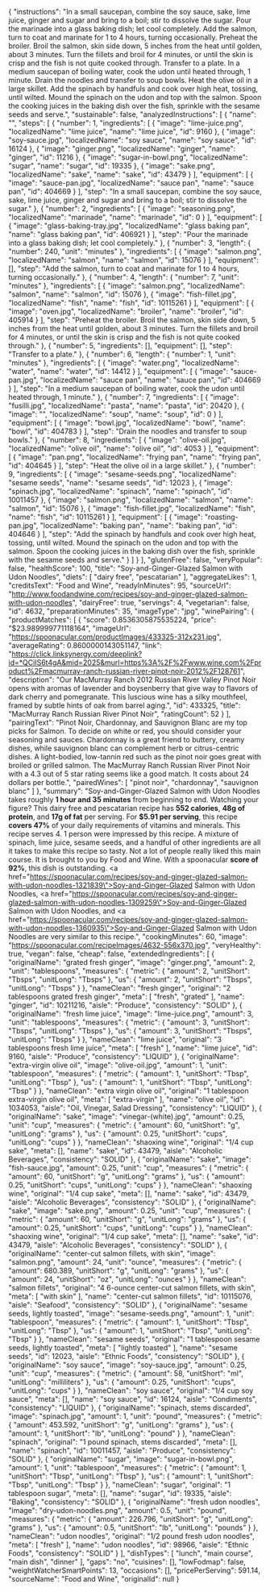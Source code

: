 {
  "instructions": "In a small saucepan, combine the soy sauce, sake, lime juice, ginger and sugar and bring to a boil; stir to dissolve the sugar. Pour the marinade into a glass baking dish; let cool completely. Add the salmon, turn to coat and marinate for 1 to 4 hours, turning occasionally.                                              Preheat the broiler. Broil the salmon, skin side down, 5 inches from the heat until golden, about 3 minutes. Turn the fillets and broil for 4 minutes, or until the skin is crisp and the fish is not quite cooked through. Transfer to a plate.                                              In a medium saucepan of boiling water, cook the udon until heated through, 1 minute. Drain the noodles and transfer to soup bowls.                                               Heat the olive oil in a large skillet. Add the spinach by handfuls and cook over high heat, tossing, until wilted. Mound the spinach on the udon and top with the salmon. Spoon the cooking juices in the baking dish over the fish, sprinkle with the sesame seeds and serve.",
  "sustainable": false,
  "analyzedInstructions": [
    {
      "name": "",
      "steps": [
        {
          "number": 1,
          "ingredients": [
            {
              "image": "lime-juice.png",
              "localizedName": "lime juice",
              "name": "lime juice",
              "id": 9160
            },
            {
              "image": "soy-sauce.jpg",
              "localizedName": "soy sauce",
              "name": "soy sauce",
              "id": 16124
            },
            {
              "image": "ginger.png",
              "localizedName": "ginger",
              "name": "ginger",
              "id": 11216
            },
            {
              "image": "sugar-in-bowl.png",
              "localizedName": "sugar",
              "name": "sugar",
              "id": 19335
            },
            {
              "image": "sake.png",
              "localizedName": "sake",
              "name": "sake",
              "id": 43479
            }
          ],
          "equipment": [
            {
              "image": "sauce-pan.jpg",
              "localizedName": "sauce pan",
              "name": "sauce pan",
              "id": 404669
            }
          ],
          "step": "In a small saucepan, combine the soy sauce, sake, lime juice, ginger and sugar and bring to a boil; stir to dissolve the sugar."
        },
        {
          "number": 2,
          "ingredients": [
            {
              "image": "seasoning.png",
              "localizedName": "marinade",
              "name": "marinade",
              "id": 0
            }
          ],
          "equipment": [
            {
              "image": "glass-baking-tray.jpg",
              "localizedName": "glass baking pan",
              "name": "glass baking pan",
              "id": 406921
            }
          ],
          "step": "Pour the marinade into a glass baking dish; let cool completely."
        },
        {
          "number": 3,
          "length": {
            "number": 240,
            "unit": "minutes"
          },
          "ingredients": [
            {
              "image": "salmon.png",
              "localizedName": "salmon",
              "name": "salmon",
              "id": 15076
            }
          ],
          "equipment": [],
          "step": "Add the salmon, turn to coat and marinate for 1 to 4 hours, turning occasionally."
        },
        {
          "number": 4,
          "length": {
            "number": 7,
            "unit": "minutes"
          },
          "ingredients": [
            {
              "image": "salmon.png",
              "localizedName": "salmon",
              "name": "salmon",
              "id": 15076
            },
            {
              "image": "fish-fillet.jpg",
              "localizedName": "fish",
              "name": "fish",
              "id": 10115261
            }
          ],
          "equipment": [
            {
              "image": "oven.jpg",
              "localizedName": "broiler",
              "name": "broiler",
              "id": 405914
            }
          ],
          "step": "Preheat the broiler. Broil the salmon, skin side down, 5 inches from the heat until golden, about 3 minutes. Turn the fillets and broil for 4 minutes, or until the skin is crisp and the fish is not quite cooked through."
        },
        {
          "number": 5,
          "ingredients": [],
          "equipment": [],
          "step": "Transfer to a plate."
        },
        {
          "number": 6,
          "length": {
            "number": 1,
            "unit": "minutes"
          },
          "ingredients": [
            {
              "image": "water.png",
              "localizedName": "water",
              "name": "water",
              "id": 14412
            }
          ],
          "equipment": [
            {
              "image": "sauce-pan.jpg",
              "localizedName": "sauce pan",
              "name": "sauce pan",
              "id": 404669
            }
          ],
          "step": "In a medium saucepan of boiling water, cook the udon until heated through, 1 minute."
        },
        {
          "number": 7,
          "ingredients": [
            {
              "image": "fusilli.jpg",
              "localizedName": "pasta",
              "name": "pasta",
              "id": 20420
            },
            {
              "image": "",
              "localizedName": "soup",
              "name": "soup",
              "id": 0
            }
          ],
          "equipment": [
            {
              "image": "bowl.jpg",
              "localizedName": "bowl",
              "name": "bowl",
              "id": 404783
            }
          ],
          "step": "Drain the noodles and transfer to soup bowls."
        },
        {
          "number": 8,
          "ingredients": [
            {
              "image": "olive-oil.jpg",
              "localizedName": "olive oil",
              "name": "olive oil",
              "id": 4053
            }
          ],
          "equipment": [
            {
              "image": "pan.png",
              "localizedName": "frying pan",
              "name": "frying pan",
              "id": 404645
            }
          ],
          "step": "Heat the olive oil in a large skillet."
        },
        {
          "number": 9,
          "ingredients": [
            {
              "image": "sesame-seeds.png",
              "localizedName": "sesame seeds",
              "name": "sesame seeds",
              "id": 12023
            },
            {
              "image": "spinach.jpg",
              "localizedName": "spinach",
              "name": "spinach",
              "id": 10011457
            },
            {
              "image": "salmon.png",
              "localizedName": "salmon",
              "name": "salmon",
              "id": 15076
            },
            {
              "image": "fish-fillet.jpg",
              "localizedName": "fish",
              "name": "fish",
              "id": 10115261
            }
          ],
          "equipment": [
            {
              "image": "roasting-pan.jpg",
              "localizedName": "baking pan",
              "name": "baking pan",
              "id": 404646
            }
          ],
          "step": "Add the spinach by handfuls and cook over high heat, tossing, until wilted. Mound the spinach on the udon and top with the salmon. Spoon the cooking juices in the baking dish over the fish, sprinkle with the sesame seeds and serve."
        }
      ]
    }
  ],
  "glutenFree": false,
  "veryPopular": false,
  "healthScore": 100,
  "title": "Soy-and-Ginger-Glazed Salmon with Udon Noodles",
  "diets": [
    "dairy free",
    "pescatarian"
  ],
  "aggregateLikes": 1,
  "creditsText": "Food and Wine",
  "readyInMinutes": 95,
  "sourceUrl": "http://www.foodandwine.com/recipes/soy-and-ginger-glazed-salmon-with-udon-noodles",
  "dairyFree": true,
  "servings": 4,
  "vegetarian": false,
  "id": 4632,
  "preparationMinutes": 35,
  "imageType": "jpg",
  "winePairing": {
    "productMatches": [
      {
        "score": 0.8536305875535224,
        "price": "$23.989999771118164",
        "imageUrl": "https://spoonacular.com/productImages/433325-312x231.jpg",
        "averageRating": 0.8600000143051147,
        "link": "https://click.linksynergy.com/deeplink?id=*QCiIS6t4gA&mid=2025&murl=https%3A%2F%2Fwww.wine.com%2Fproduct%2Fmacmurray-ranch-russian-river-pinot-noir-2012%2F128761",
        "description": "Our MacMurray Ranch 2012 Russian River Valley Pinot Noir opens with aromas of lavender and boysenberry that give way to flavors of dark cherry and pomegranate. This luscious wine has a silky mouthfeel, framed by subtle hints of oak from barrel aging.",
        "id": 433325,
        "title": "MacMurray Ranch Russian River Pinot Noir",
        "ratingCount": 52
      }
    ],
    "pairingText": "Pinot Noir, Chardonnay, and Sauvignon Blanc are my top picks for Salmon. To decide on white or red, you should consider your seasoning and sauces. Chardonnay is a great friend to buttery, creamy dishes, while sauvignon blanc can complement herb or citrus-centric dishes. A light-bodied, low-tannin red such as the pinot noir goes great with broiled or grilled salmon. The MacMurray Ranch Russian River Pinot Noir with a 4.3 out of 5 star rating seems like a good match. It costs about 24 dollars per bottle.",
    "pairedWines": [
      "pinot noir",
      "chardonnay",
      "sauvignon blanc"
    ]
  },
  "summary": "Soy-and-Ginger-Glazed Salmon with Udon Noodles takes roughly <b>1 hour and 35 minutes</b> from beginning to end. Watching your figure? This dairy free and pescatarian recipe has <b>552 calories</b>, <b>48g of protein</b>, and <b>17g of fat</b> per serving. For <b>$5.91 per serving</b>, this recipe <b>covers 47%</b> of your daily requirements of vitamins and minerals. This recipe serves 4. 1 person were impressed by this recipe. A mixture of spinach, lime juice, sesame seeds, and a handful of other ingredients are all it takes to make this recipe so tasty. Not a lot of people really liked this main course. It is brought to you by Food and Wine. With a spoonacular <b>score of 92%</b>, this dish is outstanding. <a href=\"https://spoonacular.com/recipes/soy-and-ginger-glazed-salmon-with-udon-noodles-1321839\">Soy-and-Ginger-Glazed Salmon with Udon Noodles</a>, <a href=\"https://spoonacular.com/recipes/soy-and-ginger-glazed-salmon-with-udon-noodles-1309259\">Soy-and-Ginger-Glazed Salmon with Udon Noodles</a>, and <a href=\"https://spoonacular.com/recipes/soy-and-ginger-glazed-salmon-with-udon-noodles-1360935\">Soy-and-Ginger-Glazed Salmon with Udon Noodles</a> are very similar to this recipe.",
  "cookingMinutes": 60,
  "image": "https://spoonacular.com/recipeImages/4632-556x370.jpg",
  "veryHealthy": true,
  "vegan": false,
  "cheap": false,
  "extendedIngredients": [
    {
      "originalName": "grated fresh ginger",
      "image": "ginger.png",
      "amount": 2,
      "unit": "tablespoons",
      "measures": {
        "metric": {
          "amount": 2,
          "unitShort": "Tbsps",
          "unitLong": "Tbsps"
        },
        "us": {
          "amount": 2,
          "unitShort": "Tbsps",
          "unitLong": "Tbsps"
        }
      },
      "nameClean": "fresh ginger",
      "original": "2 tablespoons grated fresh ginger",
      "meta": [
        "fresh",
        "grated"
      ],
      "name": "ginger",
      "id": 10211216,
      "aisle": "Produce",
      "consistency": "SOLID"
    },
    {
      "originalName": "fresh lime juice",
      "image": "lime-juice.png",
      "amount": 3,
      "unit": "tablespoons",
      "measures": {
        "metric": {
          "amount": 3,
          "unitShort": "Tbsps",
          "unitLong": "Tbsps"
        },
        "us": {
          "amount": 3,
          "unitShort": "Tbsps",
          "unitLong": "Tbsps"
        }
      },
      "nameClean": "lime juice",
      "original": "3 tablespoons fresh lime juice",
      "meta": [
        "fresh"
      ],
      "name": "lime juice",
      "id": 9160,
      "aisle": "Produce",
      "consistency": "LIQUID"
    },
    {
      "originalName": "extra-virgin olive oil",
      "image": "olive-oil.jpg",
      "amount": 1,
      "unit": "tablespoon",
      "measures": {
        "metric": {
          "amount": 1,
          "unitShort": "Tbsp",
          "unitLong": "Tbsp"
        },
        "us": {
          "amount": 1,
          "unitShort": "Tbsp",
          "unitLong": "Tbsp"
        }
      },
      "nameClean": "extra virgin olive oil",
      "original": "1 tablespoon extra-virgin olive oil",
      "meta": [
        "extra-virgin"
      ],
      "name": "olive oil",
      "id": 1034053,
      "aisle": "Oil, Vinegar, Salad Dressing",
      "consistency": "LIQUID"
    },
    {
      "originalName": "sake",
      "image": "vinegar-(white).jpg",
      "amount": 0.25,
      "unit": "cup",
      "measures": {
        "metric": {
          "amount": 60,
          "unitShort": "g",
          "unitLong": "grams"
        },
        "us": {
          "amount": 0.25,
          "unitShort": "cups",
          "unitLong": "cups"
        }
      },
      "nameClean": "shaoxing wine",
      "original": "1/4 cup sake",
      "meta": [],
      "name": "sake",
      "id": 43479,
      "aisle": "Alcoholic Beverages",
      "consistency": "SOLID"
    },
    {
      "originalName": "sake",
      "image": "fish-sauce.jpg",
      "amount": 0.25,
      "unit": "cup",
      "measures": {
        "metric": {
          "amount": 60,
          "unitShort": "g",
          "unitLong": "grams"
        },
        "us": {
          "amount": 0.25,
          "unitShort": "cups",
          "unitLong": "cups"
        }
      },
      "nameClean": "shaoxing wine",
      "original": "1/4 cup sake",
      "meta": [],
      "name": "sake",
      "id": 43479,
      "aisle": "Alcoholic Beverages",
      "consistency": "SOLID"
    },
    {
      "originalName": "sake",
      "image": "sake.png",
      "amount": 0.25,
      "unit": "cup",
      "measures": {
        "metric": {
          "amount": 60,
          "unitShort": "g",
          "unitLong": "grams"
        },
        "us": {
          "amount": 0.25,
          "unitShort": "cups",
          "unitLong": "cups"
        }
      },
      "nameClean": "shaoxing wine",
      "original": "1/4 cup sake",
      "meta": [],
      "name": "sake",
      "id": 43479,
      "aisle": "Alcoholic Beverages",
      "consistency": "SOLID"
    },
    {
      "originalName": "center-cut salmon fillets, with skin",
      "image": "salmon.png",
      "amount": 24,
      "unit": "ounce",
      "measures": {
        "metric": {
          "amount": 680.389,
          "unitShort": "g",
          "unitLong": "grams"
        },
        "us": {
          "amount": 24,
          "unitShort": "oz",
          "unitLong": "ounces"
        }
      },
      "nameClean": "salmon fillets",
      "original": "4 6-ounce center-cut salmon fillets, with skin",
      "meta": [
        "with skin"
      ],
      "name": "center-cut salmon fillets",
      "id": 10115076,
      "aisle": "Seafood",
      "consistency": "SOLID"
    },
    {
      "originalName": "sesame seeds, lightly toasted",
      "image": "sesame-seeds.png",
      "amount": 1,
      "unit": "tablespoon",
      "measures": {
        "metric": {
          "amount": 1,
          "unitShort": "Tbsp",
          "unitLong": "Tbsp"
        },
        "us": {
          "amount": 1,
          "unitShort": "Tbsp",
          "unitLong": "Tbsp"
        }
      },
      "nameClean": "sesame seeds",
      "original": "1 tablespoon sesame seeds, lightly toasted",
      "meta": [
        "lightly toasted"
      ],
      "name": "sesame seeds",
      "id": 12023,
      "aisle": "Ethnic Foods",
      "consistency": "SOLID"
    },
    {
      "originalName": "soy sauce",
      "image": "soy-sauce.jpg",
      "amount": 0.25,
      "unit": "cup",
      "measures": {
        "metric": {
          "amount": 58,
          "unitShort": "ml",
          "unitLong": "milliliters"
        },
        "us": {
          "amount": 0.25,
          "unitShort": "cups",
          "unitLong": "cups"
        }
      },
      "nameClean": "soy sauce",
      "original": "1/4 cup soy sauce",
      "meta": [],
      "name": "soy sauce",
      "id": 16124,
      "aisle": "Condiments",
      "consistency": "LIQUID"
    },
    {
      "originalName": "spinach, stems discarded",
      "image": "spinach.jpg",
      "amount": 1,
      "unit": "pound",
      "measures": {
        "metric": {
          "amount": 453.592,
          "unitShort": "g",
          "unitLong": "grams"
        },
        "us": {
          "amount": 1,
          "unitShort": "lb",
          "unitLong": "pound"
        }
      },
      "nameClean": "spinach",
      "original": "1 pound spinach, stems discarded",
      "meta": [],
      "name": "spinach",
      "id": 10011457,
      "aisle": "Produce",
      "consistency": "SOLID"
    },
    {
      "originalName": "sugar",
      "image": "sugar-in-bowl.png",
      "amount": 1,
      "unit": "tablespoon",
      "measures": {
        "metric": {
          "amount": 1,
          "unitShort": "Tbsp",
          "unitLong": "Tbsp"
        },
        "us": {
          "amount": 1,
          "unitShort": "Tbsp",
          "unitLong": "Tbsp"
        }
      },
      "nameClean": "sugar",
      "original": "1 tablespoon sugar",
      "meta": [],
      "name": "sugar",
      "id": 19335,
      "aisle": "Baking",
      "consistency": "SOLID"
    },
    {
      "originalName": "fresh udon noodles",
      "image": "dry-udon-noodles.png",
      "amount": 0.5,
      "unit": "pound",
      "measures": {
        "metric": {
          "amount": 226.796,
          "unitShort": "g",
          "unitLong": "grams"
        },
        "us": {
          "amount": 0.5,
          "unitShort": "lb",
          "unitLong": "pounds"
        }
      },
      "nameClean": "udon noodles",
      "original": "1/2 pound fresh udon noodles",
      "meta": [
        "fresh"
      ],
      "name": "udon noodles",
      "id": 98966,
      "aisle": "Ethnic Foods",
      "consistency": "SOLID"
    }
  ],
  "dishTypes": [
    "lunch",
    "main course",
    "main dish",
    "dinner"
  ],
  "gaps": "no",
  "cuisines": [],
  "lowFodmap": false,
  "weightWatcherSmartPoints": 13,
  "occasions": [],
  "pricePerServing": 591.14,
  "sourceName": "Food and Wine",
  "originalId": null
}